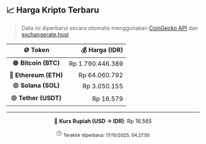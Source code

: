 

<!-- HARGA_KRIPTO -->
## 📈 Harga Kripto Terbaru

> Data ini diperbarui secara otomatis menggunakan [CoinGecko API](https://www.coingecko.com/) dan [exchangerate.host](https://exchangerate.host/)

<div align="center">

| 🪙 Token | 💰 Harga (IDR) |
|:------:|---------------:|
| 🟠 **Bitcoin (BTC)**   | Rp 1.790.446.389 |
| 🔵 **Ethereum (ETH)**  | Rp 64.060.792 |
| 🟣 **Solana (SOL)**    | Rp 3.050.155 |
| 🟢 **Tether (USDT)**   | Rp 16.579 |

---

💱 **Kurs Rupiah (USD → IDR)**: Rp 16.565

🕒 <sub>Terakhir diperbarui: 17/10/2025, 04.27.50</sub>

</div>
<!-- /HARGA_KRIPTO -->